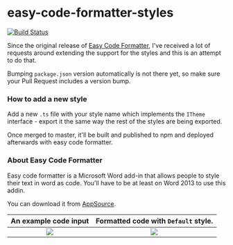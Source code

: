 # easy-code-formatter-styles

[![Build Status](https://dev.azure.com/charmingaddins/easy-code-formatter-styles/_apis/build/status/easy-code-formatter-styles-CI?branchName=master)](https://dev.azure.com/charmingaddins/easy-code-formatter-styles/_build/latest?definitionId=10&branchName=master)

Since the original release of [Easy Code Formatter](https://appsource.microsoft.com/en/product/office/WA104382008?tab=Overview), I've received a lot of requests around extending the support for the styles and this is an attempt to do that.

Bumping `package.json` version automatically is not there yet, so make sure your Pull Request includes a version bump.

### How to add a new style

Add a new `.ts` file with your style name which implements the `ITheme` interface - export it the same way the rest of the styles are being exported.

Once merged to master, it'll be built and published to npm and deployed afterwards with easy code formatter.

### About Easy Code Formatter

Easy code formatter is a Microsoft Word add-in that allows people to style their text in word as code. You'll have to be at least on Word 2013 to use this addin.

You can download it from [AppSource](https://appsource.microsoft.com/en/product/office/WA104382008?tab=Overview).

An example code input | Formatted code with `Default` style.
:-------------------------:|:-------------------------:
![](https://github.com/armhil/easy-code-formatter-styles/blob/master/img/screenshot-1.png)  |  ![](https://github.com/armhil/easy-code-formatter-styles/blob/master/img/screenshot-2.png)
